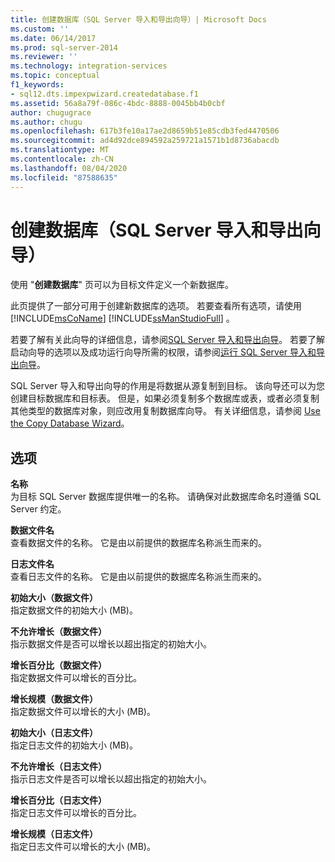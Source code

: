 ```yaml
---
title: 创建数据库（SQL Server 导入和导出向导）| Microsoft Docs
ms.custom: ''
ms.date: 06/14/2017
ms.prod: sql-server-2014
ms.reviewer: ''
ms.technology: integration-services
ms.topic: conceptual
f1_keywords:
- sql12.dts.impexpwizard.createdatabase.f1
ms.assetid: 56a8a79f-086c-4bdc-8888-0045bb4b0cbf
author: chugugrace
ms.author: chugu
ms.openlocfilehash: 617b3fe10a17ae2d8659b51e85cdb3fed4470506
ms.sourcegitcommit: ad4d92dce894592a259721a1571b1d8736abacdb
ms.translationtype: MT
ms.contentlocale: zh-CN
ms.lasthandoff: 08/04/2020
ms.locfileid: "87588635"
---
```

# <a name="create-database-sql-server-import-and-export-wizard"></a>创建数据库（SQL Server 导入和导出向导）
  使用 "**创建数据库**" 页可以为目标文件定义一个新数据库。  
  
 此页提供了一部分可用于创建新数据库的选项。 若要查看所有选项，请使用 [!INCLUDE[msCoName](../../includes/msconame-md.md)] [!INCLUDE[ssManStudioFull](../../includes/ssmanstudiofull-md.md)] 。  
  
 若要了解有关此向导的详细信息，请参阅[SQL Server 导入和导出向导](import-and-export-data-with-the-sql-server-import-and-export-wizard.md)。 若要了解启动向导的选项以及成功运行向导所需的权限，请参阅[运行 SQL Server 导入和导出向导](start-the-sql-server-import-and-export-wizard.md)。  
  
 SQL Server 导入和导出向导的作用是将数据从源复制到目标。 该向导还可以为您创建目标数据库和目标表。 但是，如果必须复制多个数据库或表，或者必须复制其他类型的数据库对象，则应改用复制数据库向导。 有关详细信息，请参阅 [Use the Copy Database Wizard](../../relational-databases/databases/use-the-copy-database-wizard.md)。  
  
## <a name="options"></a>选项  
 **名称**  
 为目标 SQL Server 数据库提供唯一的名称。 请确保对此数据库命名时遵循 SQL Server 约定。  
  
 **数据文件名**  
 查看数据文件的名称。 它是由以前提供的数据库名称派生而来的。  
  
 **日志文件名**  
 查看日志文件的名称。 它是由以前提供的数据库名称派生而来的。  
  
 **初始大小（数据文件）**  
 指定数据文件的初始大小 (MB)。  
  
 **不允许增长（数据文件）**  
 指示数据文件是否可以增长以超出指定的初始大小。  
  
 **增长百分比（数据文件）**  
 指定数据文件可以增长的百分比。  
  
 **增长规模（数据文件）**  
 指定数据文件可以增长的大小 (MB)。  
  
 **初始大小（日志文件）**  
 指定日志文件的初始大小 (MB)。  
  
 **不允许增长（日志文件）**  
 指示日志文件是否可以增长以超出指定的初始大小。  
  
 **增长百分比（日志文件）**  
 指定日志文件可以增长的百分比。  
  
 **增长规模（日志文件）**  
 指定日志文件可以增长的大小 (MB)。  
  
  
